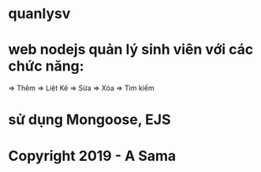 # quanlysv
# web nodejs quản lý sinh viên với các chức năng:
=> Thêm
=> Liệt Kê
=> Sửa
=> Xóa
=> Tìm kiếm
# sử dụng Mongoose, EJS
# Copyright 2019 - A Sama
